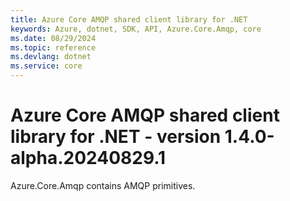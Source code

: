 ```yaml
---
title: Azure Core AMQP shared client library for .NET
keywords: Azure, dotnet, SDK, API, Azure.Core.Amqp, core
ms.date: 08/29/2024
ms.topic: reference
ms.devlang: dotnet
ms.service: core
---
```

# Azure Core AMQP shared client library for .NET - version 1.4.0-alpha.20240829.1 


Azure.Core.Amqp contains AMQP primitives. 

